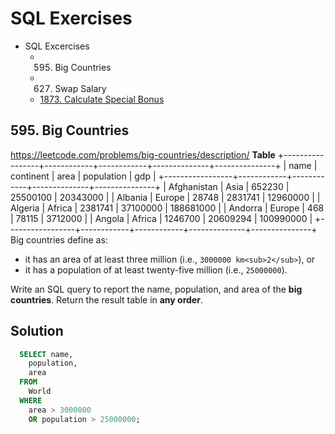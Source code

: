 # SQL Exercises
- SQL Excercises
  - 595. Big Countries
  - 627. Swap Salary
  - [1873. Calculate Special Bonus](https://github.com/rykiprince/Practices/tree/main/SQL/1873.%20Calculate%20Special%20Bonus)

## 595. Big Countries
https://leetcode.com/problems/big-countries/description/
**Table**
+-----------------+------------+------------+--------------+---------------+
| name            | continent  | area       | population   | gdp           |
+-----------------+------------+------------+--------------+---------------+
| Afghanistan     | Asia       | 652230     | 25500100     | 20343000      |
| Albania         | Europe     | 28748      | 2831741      | 12960000      |
| Algeria         | Africa     | 2381741    | 37100000     | 188681000     |
| Andorra         | Europe     | 468        | 78115        | 3712000       |
| Angola          | Africa     | 1246700    | 20609294     | 100990000     |
+-----------------+------------+------------+--------------+---------------+
Big countries define as:
  - it has an area of at least three million (i.e., `3000000 km<sub>2</sub>`), or
  - it has a population of at least twenty-five million (i.e., `25000000`).

Write an SQL query to report the name, population, and area of the **big countries**.
Return the result table in **any order**.

## Solution
```sql
  SELECT name,
    population,
    area
  FROM
    World
  WHERE
    area > 3000000
    OR population > 25000000;
```
